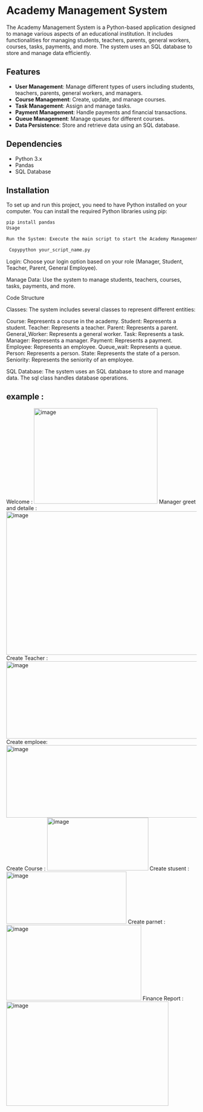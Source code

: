 
# Academy Management System

The Academy Management System is a Python-based application designed to manage various aspects of an educational institution. It includes functionalities for managing students, teachers, parents, general workers, courses, tasks, payments, and more. The system uses an SQL database to store and manage data efficiently.

## Features

- **User Management**: Manage different types of users including students, teachers, parents, general workers, and managers.
- **Course Management**: Create, update, and manage courses.
- **Task Management**: Assign and manage tasks.
- **Payment Management**: Handle payments and financial transactions.
- **Queue Management**: Manage queues for different courses.
- **Data Persistence**: Store and retrieve data using an SQL database.

## Dependencies

- Python 3.x
- Pandas
- SQL Database

## Installation

To set up and run this project, you need to have Python installed on your computer. You can install the required Python libraries using pip:

```bash
pip install pandas
Usage

Run the System: Execute the main script to start the Academy Management System.

 Copypython your_script_name.py


```

Login: Choose your login option based on your role (Manager, Student, Teacher, Parent, General Employee).


Manage Data: Use the system to manage students, teachers, courses, tasks, payments, and more.


Code Structure


Classes: The system includes several classes to represent different entities:

Course: Represents a course in the academy.
Student: Represents a student.
Teacher: Represents a teacher.
Parent: Represents a parent.
General_Worker: Represents a general worker.
Task: Represents a task.
Manager: Represents a manager.
Payment: Represents a payment.
Employee: Represents an employee.
Queue_wait: Represents a queue.
Person: Represents a person.
State: Represents the state of a person.
Seniority: Represents the seniority of an employee.



SQL Database: The system uses an SQL database to store and manage data. The sql class handles database operations.


## example : 
Welcome : 
<img width="327" height="253" alt="image" src="https://github.com/user-attachments/assets/51a0a227-2438-44b6-8650-61d45cd1bc51" />
Manager greet and detaile : 
<img width="1034" height="380" alt="image" src="https://github.com/user-attachments/assets/ba6c666e-d4ba-4d41-86a8-cce4ff193f49" />
Create Teacher :
<img width="663" height="205" alt="image" src="https://github.com/user-attachments/assets/c29bbc66-e48d-4beb-b4b9-9ccefbfffb68" />
Create emploee:
<img width="654" height="192" alt="image" src="https://github.com/user-attachments/assets/06eacc41-ca59-4759-8f4c-409bfad5150b" />
Create Course :
<img width="268" height="140" alt="image" src="https://github.com/user-attachments/assets/6e52c875-fd15-4d9e-a840-420deaf36cf2" />
Create stusent : 
<img width="318" height="138" alt="image" src="https://github.com/user-attachments/assets/45d54986-7036-4ca3-bcde-b89bf83deaf2" />
Create parnet : 
<img width="357" height="200" alt="image" src="https://github.com/user-attachments/assets/f456d54a-ae58-4594-9b20-b930b1067e49" />
Finance Report : 
<img width="429" height="276" alt="image" src="https://github.com/user-attachments/assets/e1874641-3a10-40f5-8c63-5d08cee83a51" />







